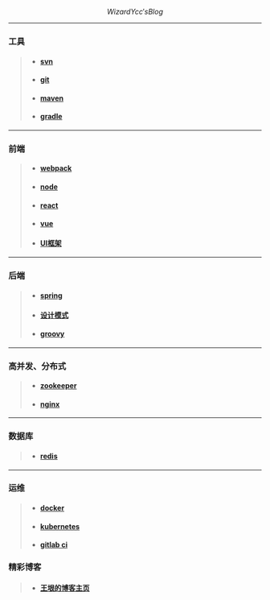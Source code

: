 
$$
WizardYcc's  Blog
$$


---

### 工具
> - #### [svn](https://github.com/yancongcong1/study-log/tree/master/svn)
> - #### [git](https://github.com/yancongcong1/study-log/tree/master/git)
> - #### [maven](https://github.com/yancongcong1/study-log/tree/master/maven)
> - #### [gradle](https://github.com/yancongcong1/study-log/tree/master/gradle)
---

### 前端
> - #### [webpack](https://github.com/yancongcong1/study-log/tree/master/webpack)
> - #### [node](https://github.com/yancongcong1/study-log/tree/master/node)
> - #### [react](https://github.com/yancongcong1/study-log/tree/master/react)
> - #### [vue](https://github.com/yancongcong1/study-log/tree/master/vue)
> - #### [UI框架](https://github.com/yancongcong1/study-log/tree/master/ui)
---

### 后端
> - #### [spring](https://github.com/yancongcong1/study-log/tree/master/spring)
> - #### [设计模式](https://github.com/yancongcong1/study-log/tree/master/design-model)
> - #### [groovy](https://github.com/yancongcong1/study-log/tree/master/groovy)
---

### 高并发、分布式
> - #### [zookeeper](https://github.com/yancongcong1/study-log/tree/master/zookeeper)
> - #### [nginx](https://github.com/yancongcong1/study-log/tree/master/nginx)
---

### 数据库
> - #### [redis](https://github.com/yancongcong1/study-log/tree/master/redis)
---

### 运维
> - #### [docker](https://github.com/yancongcong1/study-log/tree/master/docker)
> - #### [kubernetes](https://github.com/yancongcong1/study-log/tree/master/kubernetes)
> - #### [gitlab ci](https://github.com/yancongcong1/study-log/tree/master/gitlab-ci)

### 精彩博客
> - #### [王垠的博客主页](http://www.yinwang.org/)